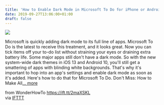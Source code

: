 ```yaml
---
title: 'How to Enable Dark Mode in Microsoft To Do for iPhone or Android'
date: 2019-09-27T13:06:00+01:00
draft: false
---
```


[![](https://img.wonderhowto.com/img/76/96/63703976094920/0/enable-dark-mode-microsoft-do-for-iphone-android.1280x600.jpg)](https://smartphones.gadgethacks.com/how-to/enable-dark-mode-microsoft-do-for-iphone-android-0206001/)

Microsoft is quickly adding dark mode to its full line of apps. Microsoft To Do is the latest to receive this treatment, and it looks great. Now you can tick items off your to-do list without straining your eyes or draining extra battery life. Some major apps still don't have a dark mode. So with the new system-wide dark themes in iOS 13 and Android 10, you'll still get a smattering of apps with blinding white backgrounds. That's why it's important to hop into an app's settings and enable dark mode as soon as it's added. Here's how to do that for Microsoft To Do. Don't Miss: How to Make All[... more](https://smartphones.gadgethacks.com/how-to/enable-dark-mode-microsoft-do-for-iphone-android-0206001/)

  
  
from WonderHowTo https://ift.tt/2maXSKL  
via [IFTTT](https://ifttt.com/?ref=da&site=blogger)